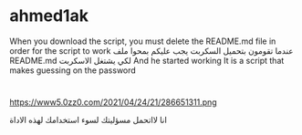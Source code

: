 # ahmed1ak



When you download the script, you must delete the README.md file in order for the script to work
عندما تقومون  بتحميل السكربت  يجب عليكم بمحوا ملف README.md  لكي يشتغل الاسكربت 
And he started working
It is a script that makes guessing on the password



#

https://www5.0zz0.com/2021/04/24/21/286651311.png

انا لااتحمل مسؤليتك لسوء استخدامك لهذه الاداة
